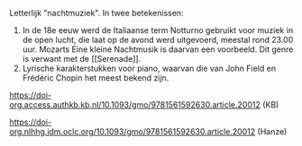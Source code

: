 Letterlijk "nachtmuziek".
In twee betekenissen:
1. In de 18e eeuw werd de Italiaanse term Notturno gebruikt voor muziek in de open lucht, die laat op de avond werd uitgevoerd, meestal rond 23.00 uur. Mozarts Eine kleine Nachtmusik is daarvan een voorbeeld. Dit genre is verwant met de [[Serenade]].
2. Lyrische karakterstukken voor piano, waarvan die van John Field en Frédéric Chopin het meest bekend zijn. 

https://doi-org.access.authkb.kb.nl/10.1093/gmo/9781561592630.article.20012 (KB)

https://doi-org.nlhhg.idm.oclc.org/10.1093/gmo/9781561592630.article.20012 (Hanze)